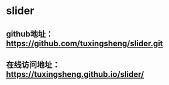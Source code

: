 # slider

## github地址：https://github.com/tuxingsheng/slider.git
## 在线访问地址：https://tuxingsheng.github.io/slider/
